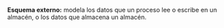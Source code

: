 **Esquema externo:** modela los datos que un proceso lee o escribe en un almacén, o los datos que almacena un almacén.
